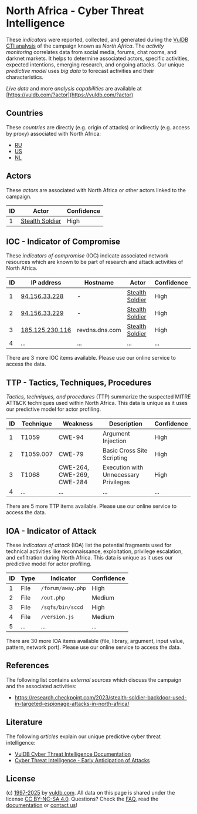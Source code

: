 # North Africa - Cyber Threat Intelligence

These _indicators_ were reported, collected, and generated during the [VulDB CTI analysis](https://vuldb.com/?kb.cti) of the campaign known as _North Africa_. The _activity monitoring_ correlates data from social media, forums, chat rooms, and darknet markets. It helps to determine associated actors, specific activities, expected intentions, emerging research, and ongoing attacks. Our unique _predictive model_ uses _big data_ to forecast activities and their characteristics.

_Live data_ and more _analysis capabilities_ are available at [https://vuldb.com/?actor](https://vuldb.com/?actor)

## Countries

These _countries_ are directly (e.g. origin of attacks) or indirectly (e.g. access by proxy) associated with North Africa:

* [RU](https://vuldb.com/?country.ru)
* [US](https://vuldb.com/?country.us)
* [NL](https://vuldb.com/?country.nl)

## Actors

These _actors_ are associated with North Africa or other actors linked to the campaign.

ID | Actor | Confidence
-- | ----- | ----------
1 | [Stealth Soldier](https://vuldb.com/?actor.stealth_soldier) | High

## IOC - Indicator of Compromise

These _indicators of compromise_ (IOC) indicate associated network resources which are known to be part of research and attack activities of North Africa.

ID | IP address | Hostname | Actor | Confidence
-- | ---------- | -------- | ----- | ----------
1 | [94.156.33.228](https://vuldb.com/?ip.94.156.33.228) | - | [Stealth Soldier](https://vuldb.com/?actor.stealth_soldier) | High
2 | [94.156.33.229](https://vuldb.com/?ip.94.156.33.229) | - | [Stealth Soldier](https://vuldb.com/?actor.stealth_soldier) | High
3 | [185.125.230.116](https://vuldb.com/?ip.185.125.230.116) | revdns.dns.com | [Stealth Soldier](https://vuldb.com/?actor.stealth_soldier) | High
4 | ... | ... | ... | ...

There are 3 more IOC items available. Please use our online service to access the data.

## TTP - Tactics, Techniques, Procedures

_Tactics, techniques, and procedures_ (TTP) summarize the suspected MITRE ATT&CK techniques used within North Africa. This data is unique as it uses our predictive model for actor profiling.

ID | Technique | Weakness | Description | Confidence
-- | --------- | -------- | ----------- | ----------
1 | T1059 | CWE-94 | Argument Injection | High
2 | T1059.007 | CWE-79 | Basic Cross Site Scripting | High
3 | T1068 | CWE-264, CWE-269, CWE-284 | Execution with Unnecessary Privileges | High
4 | ... | ... | ... | ...

There are 5 more TTP items available. Please use our online service to access the data.

## IOA - Indicator of Attack

These _indicators of attack_ (IOA) list the potential fragments used for technical activities like reconnaissance, exploitation, privilege escalation, and exfiltration during North Africa. This data is unique as it uses our predictive model for actor profiling.

ID | Type | Indicator | Confidence
-- | ---- | --------- | ----------
1 | File | `/forum/away.php` | High
2 | File | `/out.php` | Medium
3 | File | `/sqfs/bin/sccd` | High
4 | File | `/version.js` | Medium
5 | ... | ... | ...

There are 30 more IOA items available (file, library, argument, input value, pattern, network port). Please use our online service to access the data.

## References

The following list contains _external sources_ which discuss the campaign and the associated activities:

* https://research.checkpoint.com/2023/stealth-soldier-backdoor-used-in-targeted-espionage-attacks-in-north-africa/

## Literature

The following _articles_ explain our unique predictive cyber threat intelligence:

* [VulDB Cyber Threat Intelligence Documentation](https://vuldb.com/?kb.cti)
* [Cyber Threat Intelligence - Early Anticipation of Attacks](https://www.scip.ch/en/?labs.20201022)

## License

(c) [1997-2025](https://vuldb.com/?kb.changelog) by [vuldb.com](https://vuldb.com/?kb.about). All data on this page is shared under the license [CC BY-NC-SA 4.0](https://creativecommons.org/licenses/by-nc-sa/4.0/). Questions? Check the [FAQ](https://vuldb.com/?kb.faq), read the [documentation](https://vuldb.com/?kb) or [contact us](https://vuldb.com/?contact)!
